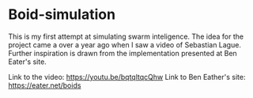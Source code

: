 # Boid-simulation

This is my first attempt at simulating swarm inteligence. The idea for the project came a over a year ago when I saw a video of Sebastian Lague. Further inspiration is drawn from the implementation presented at Ben Eater's site.

Link to the video: https://youtu.be/bqtqltqcQhw
Link to Ben Eather's site: https://eater.net/boids

